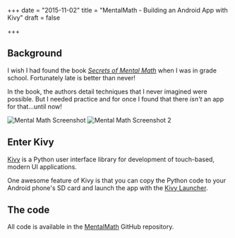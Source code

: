 +++
date = "2015-11-02"
title = "MentalMath - Building an Android App with Kivy"
draft = false

+++

## Background

I wish I had found the book [_Secrets of Mental Math_](http://a.co/1Z2OBp4) when I was in grade school. Fortunately late is better than never!

In the book, the authors detail techniques that I never imagined were possible. But I needed practice and for once I found that there _isn't_ an app for that...until now!

![Mental Math Screenshot](images/mentalmath.png)
![Mental Math Screenshot 2](images/mentalmath2.png)


## Enter Kivy

[Kivy](https://kivy.org) is a Python user interface library for development of touch-based, modern UI applications.

One awesome feature of Kivy is that you can copy the Python code to your Android phone's SD card and launch the app with the [Kivy Launcher](https://play.google.com/store/apps/details?id=org.kivy.pygame&hl=en).

## The code

All code is available in the [MentalMath](https://github.com/mattgrogan/MentalMath) GitHub repository.
